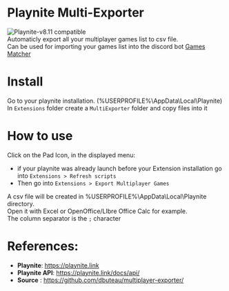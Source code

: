 # Playnite Multi-Exporter
![Playnite-v8.11 compatible](https://img.shields.io/badge/Playnite-v8.11%20tested-success)  
Automaticly export all your multiplayer games list to csv file.  
Can be used for importing your games list into the discord bot [Games Matcher](https://github.com/dbuteau/games-matcher)

# Install
Go to your playnite installation. (%USERPROFILE%\AppData\Local\Playnite)  
In `Extensions` folder create a `MultiExporter` folder and copy files into it

# How to use
Click on the Pad Icon, in the displayed menu:  
* if your playnite was already launch before your Extension installation
go into `Extensions > Refresh scripts`
* Then
go into `Extensions > Export Multiplayer Games`

A csv file will be created in %USERPROFILE%\AppData\Local\Playnite directory.  
Open it with Excel or OpenOffice/LIbre Office Calc for example.  
The column separator is the `;` character  

# References:
- **Playnite**: https://playnite.link
- **Playnite API**: https://playnite.link/docs/api/
- **Source** : https://github.com/dbuteau/multiplayer-exporter/

